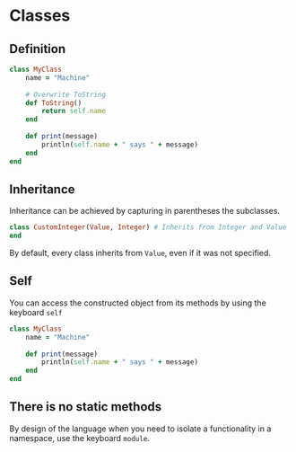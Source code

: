 # Classes

## Definition

```ruby
class MyClass
    name = "Machine"
    
    # Overwrite ToString
    def ToString()
        return self.name
    end
    
    def print(message)
        println(self.name + " says " + message)
    end
end
```

## Inheritance

Inheritance can be achieved by capturing in parentheses the subclasses.

```ruby
class CustomInteger(Value, Integer) # Inherits from Integer and Value 
end
```

By default, every class inherits from `Value`, even if it was not specified.

## Self

You can access the constructed object from its methods by using the keyboard `self`

```ruby
class MyClass
    name = "Machine"
    
    def print(message)
        println(self.name + " says " + message)
    end
end
```

## There is no static methods

By design of the language when you need to isolate a functionality in a namespace, use the keyboard `module`.